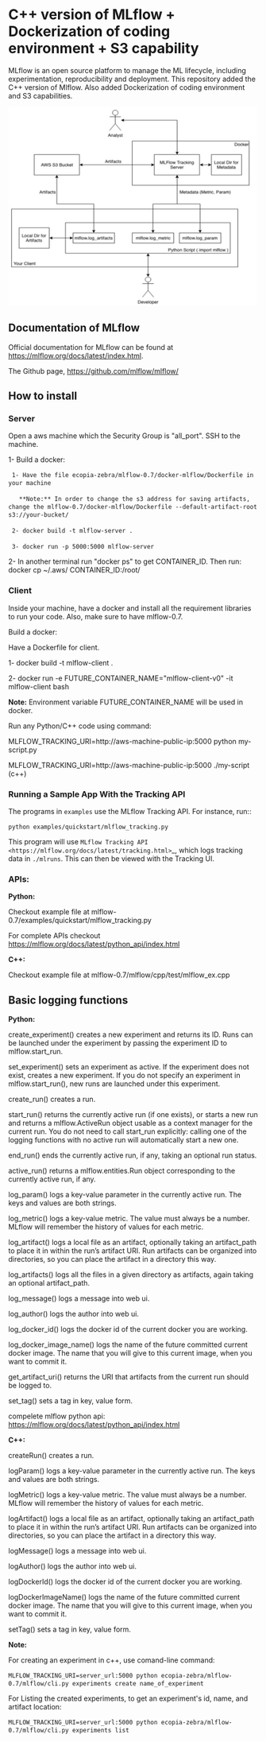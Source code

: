 # C++ version of MLflow + Dockerization of coding environment + S3 capability

MLflow is an open source platform to manage the ML lifecycle, including experimentation, reproducibility and deployment.
This repository added the C++ version of Mlflow. Also added Dockerization of coding environment and S3 capabilities. 


<img src="Architecture.png" alt="Architecture" width="500" height="400">


## Documentation of MLflow

Official documentation for MLflow can be found at https://mlflow.org/docs/latest/index.html.

The Github page, https://github.com/mlflow/mlflow/


## How to install

### Server

Open a aws machine which the Security Group is "all_port". SSH to the machine.

  1- Build a docker:
 
     1- Have the file ecopia-zebra/mlflow-0.7/docker-mlflow/Dockerfile in your machine
     
       **Note:** In order to change the s3 address for saving artifacts, change the mlflow-0.7/docker-mlflow/Dockerfile --default-artifact-root s3://your-bucket/
    
     2- docker build -t mlflow-server .
    
     3- docker run -p 5000:5000 mlflow-server

  2- In another terminal run "docker ps" to get CONTAINER_ID. Then run: docker cp  ~/.aws/  CONTAINER_ID:/root/
  

  

### Client

Inside your machine, have a docker and install all the requirement libraries to run your code. Also, make sure to have mlflow-0.7.

Build a docker:
  
  Have a Dockerfile for client.
  
  1- docker build -t mlflow-client .
  
  2- docker run -e FUTURE_CONTAINER_NAME="mlflow-client-v0" -it mlflow-client bash
  
  **Note:** Environment variable FUTURE_CONTAINER_NAME will be used in docker.

Run any Python/C++ code using command: 

  MLFLOW_TRACKING_URI=http://aws-machine-public-ip:5000 python my-script.py
 
  MLFLOW_TRACKING_URI=http://aws-machine-public-ip:5000 ./my-script (c++)


### Running a Sample App With the Tracking API

The programs in ``examples`` use the MLflow Tracking API. For instance, run::

    python examples/quickstart/mlflow_tracking.py

This program will use `MLflow Tracking API <https://mlflow.org/docs/latest/tracking.html>`_,
which logs tracking data in ``./mlruns``. This can then be viewed with the Tracking UI.


### APIs:

**Python:**

Checkout example file at mlflow-0.7/examples/quickstart/mlflow_tracking.py 

For complete APIs checkout https://mlflow.org/docs/latest/python_api/index.html

**C++:**

Checkout example file at mlflow-0.7/mlflow/cpp/test/mlflow_ex.cpp


## Basic logging functions

**Python:**

create_experiment() creates a new experiment and returns its ID. Runs can be launched under the experiment by passing the experiment ID to mlflow.start_run.

set_experiment() sets an experiment as active. If the experiment does not exist, creates a new experiment. If you do not specify an experiment in mlflow.start_run(), new runs are launched under this experiment.

create_run() creates a run.

start_run() returns the currently active run (if one exists), or starts a new run and returns a mlflow.ActiveRun object usable as a context manager for the current run. You do not need to call start_run explicitly: calling one of the logging functions with no active run will automatically start a new one.

end_run() ends the currently active run, if any, taking an optional run status.

active_run() returns a mlflow.entities.Run object corresponding to the currently active run, if any.

log_param() logs a key-value parameter in the currently active run. The keys and values are both strings.

log_metric() logs a key-value metric. The value must always be a number. MLflow will remember the history of values for each metric.

log_artifact() logs a local file as an artifact, optionally taking an artifact_path to place it in within the run’s artifact URI. Run artifacts can be organized into directories, so you can place the artifact in a directory this way.

log_artifacts() logs all the files in a given directory as artifacts, again taking an optional artifact_path.

log_message() logs a message into web ui.

log_author() logs the author into web ui.

log_docker_id() logs the docker id of the current docker you are working.

log_docker_image_name() logs the name of the future committed current docker image. The name that you will give to this current image, when you want to commit it. 

get_artifact_uri() returns the URI that artifacts from the current run should be logged to.

set_tag() sets a tag in key, value form.

compelete mlflow python api: https://mlflow.org/docs/latest/python_api/index.html


**C++:**

createRun() creates a run. 

logParam() logs a key-value parameter in the currently active run. The keys and values are both strings.

logMetric() logs a key-value metric. The value must always be a number. MLflow will remember the history of values for each metric.

logArtifact() logs a local file as an artifact, optionally taking an artifact_path to place it in within the run’s artifact URI. Run artifacts can be organized into directories, so you can place the artifact in a directory this way.

logMessage() logs a message into web ui.

logAuthor() logs the author into web ui.

logDockerId() logs the docker id of the current docker you are working.

logDockerImageName() logs the name of the future committed current docker image. The name that you will give to this current image, when you want to commit it.

setTag() sets a tag in key, value form.

**Note:** 
 
  For creating an experiment in c++, use comand-line command:

    MLFLOW_TRACKING_URI=server_url:5000 python ecopia-zebra/mlflow-0.7/mlflow/cli.py experiments create name_of_experiment 
  
  For Listing the created experiments, to get an experiment's id, name, and artifact location:
    
    MLFLOW_TRACKING_URI=server_url:5000 python ecopia-zebra/mlflow-0.7/mlflow/cli.py experiments list
    
